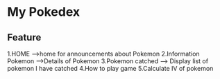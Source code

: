 # My Pokedex

## Feature
1.HOME  -->home for announcements about Pokemon
2.Information Pokemon -->Details of Pokemon
3.Pokemon catched -->  Display list of pokemon I have catched
4.How to play game
5.Calculate IV of  pokemon


